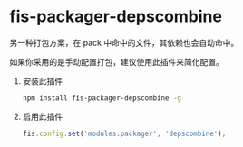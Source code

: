 fis-packager-depscombine
====================================

另一种打包方案，在 pack 中命中的文件，其依赖也会自动命中。

如果你采用的是手动配置打包，建议使用此插件来简化配置。

1. 安装此插件

    ```bash
    npm install fis-packager-depscombine -g
    ```
2. 启用此插件

    ```javascript
    fis.config.set('modules.packager', 'depscombine');
    ```
